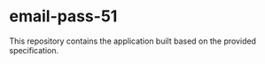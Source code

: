 # email-pass-51

This repository contains the application built based on the provided specification.